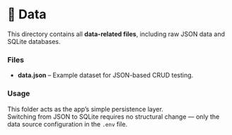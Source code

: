 # 💾 Data

This directory contains all **data-related files**, including raw JSON data and SQLite databases.

### Files
- **data.json** – Example dataset for JSON-based CRUD testing.

### Usage
This folder acts as the app’s simple persistence layer.  
Switching from JSON to SQLite requires no structural change — only the data source configuration in the `.env` file.
